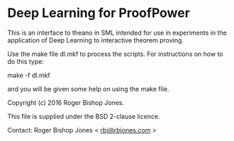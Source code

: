 Deep Learning for ProofPower
=================================

This is an interface to theano in SML intended for use in
experiments in the application of Deep Learning to interactive
theorem proving.

Use the make file dl.mkf to process the scripts.
For instructions on how to do this type:

make -f dl.mkf

and you will be given some help on using the make file.

Copyright (c) 2016 Roger Bishop Jones.

This file is supplied under the BSD 2-clause licence.

Contact: Roger Bishop Jones < rbj@rbjones.com >

